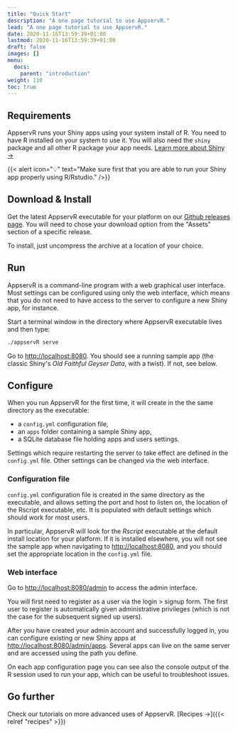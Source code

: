 ```yaml
---
title: "Quick Start"
description: "A one page tutorial to use AppservR."
lead: "A one page tutorial to use AppservR."
date: 2020-11-16T13:59:39+01:00
lastmod: 2020-11-16T13:59:39+01:00
draft: false
images: []
menu:
  docs:
    parent: "introduction"
weight: 110
toc: true
---
```


## Requirements

AppservR runs your Shiny apps using your system install of R. You need to have R installed on your system to use it. You will also need the ```shiny``` package and all other R package your app needs. [Learn more about Shiny →](https://shiny.rstudio.com/)

{{< alert icon="💡" text="Make sure first that you are able to run your Shiny app properly using R/Rstudio." />}}

## Download & Install

Get the latest AppservR executable for your platform on our [Github releases page](https://github.com/appservR/appservR/releases). You will need to chose your download option from the "Assets" section of a specific release.

To install, just uncompress the archive at a location of your choice.  

## Run

AppservR is a command-line program with a web graphical user interface. Most settings can be configured using only the web interface, which means that you do not need to have access to the server to configure a new Shiny app, for instance.

Start a terminal window in the directory where AppservR executable lives and then type:

``` bash
./appservR serve 
```

Go to [http://localhost:8080](http://localhost:8080). You should see a running sample app (the classic Shiny's *Old Faithful Geyser Data*, with a twist). If not, see below.

## Configure

When you run AppservR for the first time, it will create in the the same directory as the executable:

* a `config.yml` configuration file,
* an `apps` folder containing a sample Shiny app,
* a SQLite database file holding apps and users settings.

Settings which require restarting the server to take effect are defined in the `config.yml` file. Other settings can be changed via the web interface.

### Configuration file

`config.yml` configuration file is created in the same directory as the executable, and allows setting the port and host to listen on, the location of the Rscript executable, etc. It is populated with default settings which should work for most users.

In particular, AppservR will look for the *Rscript* executable at the default install location for your platform. If it is installed elsewhere, you will not see the sample app when navigating to [http://localhost:8080](http://localhost:8080), and you should set the appropriate location in the `config.yml` file.

### Web interface

Go to [http://localhost:8080/admin](http://localhost:8080/admin) to access the admin interface. 

You will first need to register as a user via the login > signup form. The first user to register is automatically given administrative privileges (which is not the case for the subsequent signed up users).

After you have created your admin account and successfully logged in, you can configure existing or new Shiny apps at [http://localhost:8080/admin/apps](http://localhost:8080/admin/apps). Several apps can live on the same server and are accessed using the path you define. 

On each app configuration page you can see also the console output of the R session used to run your app, which can be useful to troubleshoot issues.

## Go further

Check our tutorials on more advanced uses of AppservR. [Recipes →]({{< relref "recipes" >}})
